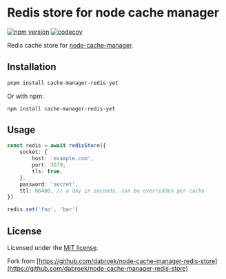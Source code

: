 # Redis store for node cache manager

[![npm version](https://badge.fury.io/js/cache-manager-redis-yet.svg)](https://www.npmjs.com/package/cache-manager-redis-yet) [![codecov](https://codecov.io/gh/node-cache-manager/node-cache-manager-redis-yet/branch/master/graph/badge.svg?token=NX28S97MDF)](https://codecov.io/gh/node-cache-manager/node-cache-manager-redis-yet)

Redis cache store for [node-cache-manager](https://github.com/node-cache-manager/node-cache-manager).

## Installation

```sh
pnpm install cache-manager-redis-yet
```

Or with npm:
```shell
npm install cache-manager-redis-yet
```

## Usage
```ts
const redis = await redisStore({
    socket: {
        host: 'example.com',
        port: 3679,
        tls: true,
    },
    password: 'secret',
    ttl: 86400, // a day in seconds, can be overridden per cache
})

redis.set('foo', 'bar')
```

## License

Licensed under the [MIT license](./LICENSE).

Fork from [https://github.com/dabroek/node-cache-manager-redis-store](https://github.com/dabroek/node-cache-manager-redis-store)
